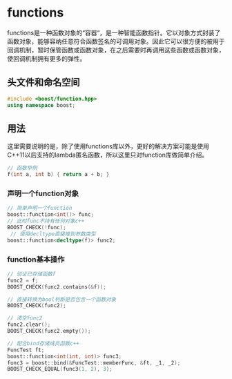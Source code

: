 # functions

functions是一种函数对象的“容器“，是一种智能函数指针。它以对象方式封装了函数对象，能够容纳任意符合函数签名的可调用对象。因此它可以很方便的被用于回调机制，暂时保管函数或函数对象，在之后需要时再调用这些函数或函数对象，使回调机制拥有更多的弹性。

## 头文件和命名空间

```c++
#include <boost/function.hpp>
using namespace boost;
```

## 用法

这里需要说明的是，除了使用functions库以外，更好的解决方案可能是使用C++11以后支持的lambda匿名函数，所以这里只对function库做简单介绍。

```c++
// 函数举例
f(int a, int b) { return a + b; }
```

### 声明一个function对象

```c++
// 简单声明一个function
boost::function<int()> func;
// 此时func不持有任何对象c++
BOOST_CHECK(!func);
 // 使用decltype直接推到参数类型
boost::function<decltype(f)> func2;
```

### function基本操作

```c++
// 验证已存储函数f
func2 = f;
BOOST_CHECK(func2.contains(&f));

// 直接转换为bool判断是否包含一个函数对象
BOOST_CHECK(func2);

// 清空func2
func2.clear();
BOOST_CHECK(func2.empty());

// 配合bind存储成员函数c++
FuncTest ft;
boost::function<int(int, int)> func3;
func3 = boost::bind(&FuncTest::memberFunc, &ft, _1, _2);
BOOST_CHECK_EQUAL(func3(1, 2), 3);
```
